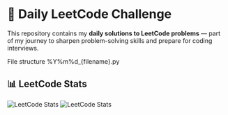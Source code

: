 # 🧩 Daily LeetCode Challenge

This repository contains my **daily solutions to LeetCode problems** — part of my journey to sharpen problem-solving skills and prepare for coding interviews.

File structure %Y%m%d_{filename}.py 

## 📊 LeetCode Stats

![LeetCode Stats](https://leetcard.jacoblin.cool/Lmarkopoulos?theme=dark&font=Karma&ext=heatmap)
![LeetCode Stats](https://leetcard.jacoblin.cool/dimitris-markopoulos?theme=dark&font=Karma&ext=heatmap)
